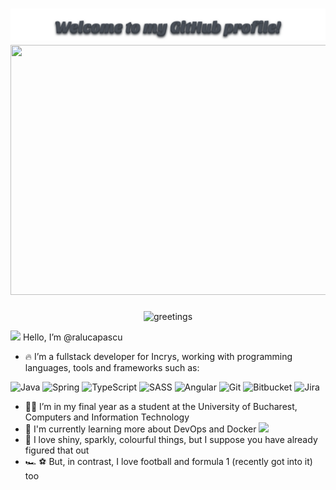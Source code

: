 <h1>
<div align="center">
<img src="Welcome to my GitHub profile!.svg" width="1000"/>
<img src="https://media.giphy.com/media/grGERyO90y9roBbVxR/giphy.gif" width="1400" height="400"/>
</div>
</h1>
<div align="center">
<img src="https://media.giphy.com/media/jZ95MZU7qLrl2D9YQb/giphy.gif" alt="greetings"/>
</div>

 <img src="https://media.giphy.com/media/d2q5xmEaZKj281qrng/giphy.gif" width="50"/> Hello, I’m @ralucapascu
- :fire: I’m a fullstack developer for Incrys, working with programming languages, tools and frameworks such as:  

![Java](https://img.shields.io/badge/java-%23ED8B00.svg?style=for-the-badge&logo=java&logoColor=white)
![Spring](https://img.shields.io/badge/spring-%236DB33F.svg?style=for-the-badge&logo=spring&logoColor=white)
![TypeScript](https://img.shields.io/badge/typescript-%23007ACC.svg?style=for-the-badge&logo=typescript&logoColor=white)
![SASS](https://img.shields.io/badge/SASS-hotpink.svg?style=for-the-badge&logo=SASS&logoColor=white)
![Angular](https://img.shields.io/badge/angular-%23DD0031.svg?style=for-the-badge&logo=angular&logoColor=white)
![Git](https://img.shields.io/badge/git-%23F05033.svg?style=for-the-badge&logo=git&logoColor=white)
![Bitbucket](https://img.shields.io/badge/bitbucket-%230047B3.svg?style=for-the-badge&logo=bitbucket&logoColor=white)
![Jira](https://img.shields.io/badge/jira-%230A0FFF.svg?style=for-the-badge&logo=jira&logoColor=white)

- :woman_student: I’m in my final year as a student at the University of Bucharest, Computers and Information Technology
- :open_book: I'm currently learning more about DevOps and Docker <img src="https://media.giphy.com/media/2cKnOCGJI54emAKFYu/giphy.gif" width="40"/>
- :rainbow: I love shiny, sparkly, colourful things, but I suppose you have already figured that out
- :racing_car: :soccer: But, in contrast, I love football and formula 1 (recently got into it) too

<!---
ralucapascu/ralucapascu is a ✨ special ✨ repository because its `README.md` (this file) appears on your GitHub profile.
You can click the Preview link to take a look at your changes.
--->
